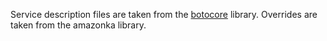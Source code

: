 Service description files are taken from the [botocore](https://github.com/boto/botocore) library. Overrides are
taken from the amazonka library.
